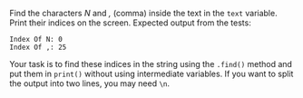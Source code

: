 
Find the characters *N* and *,* (comma) inside the text in the `text` variable. Print their indices on the screen. Expected output from the tests:

```text
Index Of N: 0
Index Of ,: 25
```

Your task is to find these indices in the string using the `.find()` method and put them in `print()` without using intermediate variables. If you want to split the output into two lines, you may need `\n`.
